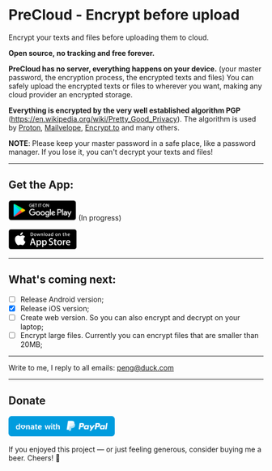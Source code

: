 # PreCloud - Encrypt before upload

Encrypt your texts and files before uploading them to cloud.

**Open source, no tracking and free forever.**

**PreCloud has no server, everything happens on your device.** (your master password, the encryption process, the encrypted texts and files)
You can safely upload the encrypted texts or files to wherever you want, making any cloud provider an encrypted storage.

**Everything is encrypted by the very well established algorithm PGP** (https://en.wikipedia.org/wiki/Pretty_Good_Privacy). The algorithm is used by [Proton](https://proton.me/), [Mailvelope](https://mailvelope.com/), [Encrypt.to](https://encrypt.to/) and many others.

**NOTE**: Please keep your master password in a safe place, like a password manager. If you lose it, you can't decrypt your texts and files!

---

## Get the App:

<a href="https://play.google.com/store/apps/details?id=com.precloud" target="_blank"><img src="play-store.svg" height="40"></a> (In progress)

<a href="https://apps.apple.com/us/app/precloud/id1638793841" target="_blank"><img src="app-store.svg" height="40"></a> 

---

## What's coming next:
- [ ] Release Android version;
- [x] Release iOS version;
- [ ] Create web version. So you can also encrypt and decrypt on your laptop;
- [ ] Encrypt large files. Currently you can encrypt files that are smaller than 20MB;

---

Write to me, I reply to all emails: peng@duck.com

---

## Donate
<a href="https://paypal.me/penghuili/" target="_blank"><img src="paypal.svg" height="40"></a> 

If you enjoyed this project — or just feeling generous, consider buying me a beer. Cheers! :beers: